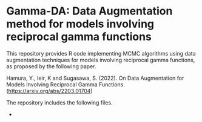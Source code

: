 # Gamma-DA: Data Augmentation method for models involving reciprocal gamma functions 

This repository provides R code implementing MCMC algorithms using data augmentation techniques for models involving reciprocal gamma functions, as proposed by the following paper.

Hamura, Y., Ieir, K and Sugasawa, S. (2022). On Data Augmentation for Models Involving Reciprocal Gamma Functions. (https://arxiv.org/abs/2203.01704)

The repository includes the following files.

 - 

